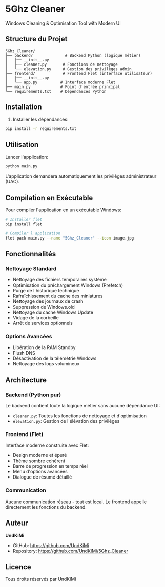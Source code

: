 # 5Ghz Cleaner

Windows Cleaning & Optimisation Tool with Modern UI

## Structure du Projet

```
5Ghz_Cleaner/
├── backend/              # Backend Python (logique métier)
│   ├── __init__.py
│   ├── cleaner.py       # Fonctions de nettoyage
│   └── elevation.py     # Gestion des privilèges admin
├── frontend/            # Frontend Flet (interface utilisateur)
│   ├── __init__.py
│   └── app.py          # Interface moderne Flet
├── main.py             # Point d'entrée principal
└── requirements.txt    # Dépendances Python
```

## Installation

1. Installer les dépendances:
```bash
pip install -r requirements.txt
```

## Utilisation

Lancer l'application:
```bash
python main.py
```

L'application demandera automatiquement les privilèges administrateur (UAC).

## Compilation en Exécutable

Pour compiler l'application en un exécutable Windows:

```bash
# Installer flet
pip install flet

# Compiler l'application
flet pack main.py --name "5Ghz_Cleaner" --icon image.jpg
```

## Fonctionnalités

### Nettoyage Standard
- Nettoyage des fichiers temporaires système
- Optimisation du préchargement Windows (Prefetch)
- Purge de l'historique technique
- Rafraîchissement du cache des miniatures
- Nettoyage des journaux de crash
- Suppression de Windows.old
- Nettoyage du cache Windows Update
- Vidage de la corbeille
- Arrêt de services optionnels

### Options Avancées
- Libération de la RAM Standby
- Flush DNS
- Désactivation de la télémétrie Windows
- Nettoyage des logs volumineux

## Architecture

### Backend (Python pur)
Le backend contient toute la logique métier sans aucune dépendance UI:
- `cleaner.py`: Toutes les fonctions de nettoyage et d'optimisation
- `elevation.py`: Gestion de l'élévation des privilèges

### Frontend (Flet)
Interface moderne construite avec Flet:
- Design moderne et épuré
- Thème sombre cohérent
- Barre de progression en temps réel
- Menu d'options avancées
- Dialogue de résumé détaillé

### Communication
Aucune communication réseau - tout est local. Le frontend appelle directement les fonctions du backend.

## Auteur

**UndKiMi**
- GitHub: https://github.com/UndKiMi
- Repository: https://github.com/UndKiMi/5Ghz_Cleaner

## Licence

Tous droits réservés par UndKiMi
